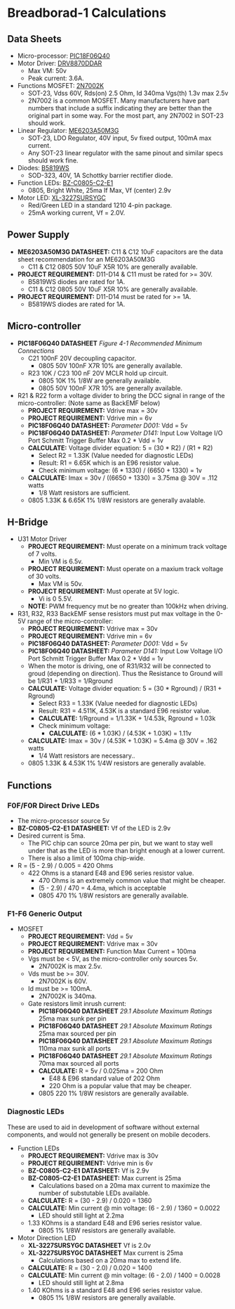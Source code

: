 # Breadborad-1 Calculations

## Data Sheets

- Micro-processor: [PIC18F06Q40](https://ww1.microchip.com/downloads/aemDocuments/documents/MCU08/ProductDocuments/DataSheets/PIC18F06-16Q40-Data-Sheet-40002216D.pdf)
- Motor Driver: [DRV8870DDAR](https://datasheet.lcsc.com/lcsc/1809050151_Texas-Instruments-DRV8870DDAR_C86590.pdf)
  - Max VM: 50v
  - Peak current: 3.6A.
- Functions MOSFET: [2N7002K](https://datasheet.lcsc.com/lcsc/2111241030_Jiangsu-Changjing-Electronics-Technology-Co---Ltd--2N7002K_C2910165.pdf)
  - SOT-23, Vdss 60V, Rds(on) 2.5 Ohm, Id 340ma Vgs(th) 1.3v max 2.5v
  - 2N7002 is a common MOSFET.  Many manufacturers have part numbers that include a suffix
    indicating they are better than the original part in some way.  For the most part,
    any 2N7002 in SOT-23 should work.
- Linear Regulator: [ME6203A50M3G](https://datasheet.lcsc.com/lcsc/1810201512_MICRONE-Nanjing-Micro-One-Elec-ME6203A50M3G_C92717.pdf)
  - SOT-23, LDO Regulator, 40V input, 5v fixed output, 100mA max current.
  - Any SOT-23 linear regulator with the same pinout and similar specs should work fine.
- Diodes: [B5819WS](https://datasheet.lcsc.com/lcsc/1811011616_Shandong-Jingdao-Microelectronics-B5819WS_C169530.pdf)
  - SOD-323, 40V, 1A Schottky barrier rectifier diode.
- Function LEDs: [BZ-C0805-C2-E1](https://datasheet.lcsc.com/lcsc/2106081833_baizou-BZ-C0805-C2-E1_C2833063.pdf)
  - 0805, Bright White, 25ma If Max, Vf (center) 2.9v
- Motor LED: [XL-3227SURSYGC](https://datasheet.lcsc.com/lcsc/2211030000_XINGLIGHT-XL-3227SURSYGC_C965843.pdf)
  - Red/Green LED in a standard 1210 4-pin package.
  - 25mA working current, Vf = 2.0V.

## Power Supply

- **ME6203A50M3G DATASHEET:** C11 & C12 10uF capacitors are the data sheet 
  recommendation for an ME6203A50M3G
  - C11 & C12 0805 50V 10uF X5R 10% are generally available.
- **PROJECT REQUIREMENT:** D11-D14 & C11 must be rated for >= 30V.
  - B5819WS diodes are rated for 1A.
  - C11 & C12 0805 50V 10uF X5R 10% are generally available.
- **PROJECT REQUIREMENT:** D11-D14 must be rated for >= 1A.
  - B5819WS diodes are rated for 1A.

## Micro-controller

- **PIC18F06Q40 DATASHEET** *Figure 4-1 Recommended Minimum Connections*
  - C21 100nF 20V decoupling capacitor.
    - 0805 50V 100nF X7R 10% are generally available.
  - R23 10K / C23 100 nF 20V MCLR hold up circuit.
    - 0805 10K 1% 1/8W are generally available.
    - 0805 50V 100nF X7R 10% are generally available.
- R21 & R22 form a voltage divider to bring the DCC signal in range of the micro-controller: (Note same as BackEMF below)
  - **PROJECT REQUIREMENT:** Vdrive max = 30v
  - **PROJECT REQUIREMENT:** Vdrive min = 6v
  - **PIC18F06Q40 DATASHEET:** *Parameter D001:* Vdd = 5v
  - **PIC18F06Q40 DATASHEET:** *Parameter D141:* Input Low Voltage I/O Port Schmitt Trigger Buffer Max 0.2 * Vdd = 1v
  - **CALCULATE:** Voltage divider equation: 5 = (30 * R2) / (R1 + R2)
    - Select R2 = 1.33K (Value needed for diagnostic LEDs)
    - Result: R1 = 6.65K which is an E96 resistor value.
    - Check minimum voltage: (6 * 1330) / (6650 + 1330) = 1v
  - **CALCULATE:** Imax = 30v / ((6650 + 1330) = 3.75ma @ 30V = .112 watts
    - 1/8 Watt resistors are sufficient.
  - 0805 1.33K & 6.65K 1% 1/8W resistors are generally avalable.

## H-Bridge

- U31 Motor Driver
  - **PROJECT REQUIREMENT:** Must operate on a minimum track voltage of 7 volts.
    - Min VM is 6.5v.
  - **PROJECT REQUIREMENT:** Must operate on a maxium track voltage of 30 volts.
    - Max VM is 50v.
  - **PROJECT REQUIREMENT:** Must operate at 5V logic.
    - Vi is 0 5.5V.
  - **NOTE:** PWM frequency mut be no greater than 100kHz when driving.
- R31, R32, R33 BackEMF sense resistors must put max voltage in the 0-5V range of the
  micro-controller:
  - **PROJECT REQUIREMENT:** Vdrive max = 30v
  - **PROJECT REQUIREMENT:** Vdrive min = 6v
  - **PIC18F06Q40 DATASHEET:** *Parameter D001:* Vdd = 5v
  - **PIC18F06Q40 DATASHEET:** *Parameter D141:* Input Low Voltage I/O Port Schmitt Trigger Buffer Max 0.2 * Vdd = 1v
  - When the motor is driving, one of R31/R32 will be connected to groud (depending on
    direction).  Thus the Resistance to Ground will be 1/R31 + 1/R33 = 1/Rground
  - **CALCULATE:** Voltage divider equation: 5 = (30 * Rground) / (R31 + Rground)
    - Select R33 = 1.33K (Value needed for diagnostic LEDs)
    - Result: R31 = 4.511K, 4.53K is a standard E96 resistor value.
    - **CALCULATE:** 1/Rground = 1/1.33K + 1/4.53k, Rground = 1.03k
    - Check minimum voltage:
      - **CALCULATE:** (6 * 1.03K) / (4.53K + 1.03K) = 1.11v
  - **CALCULATE:** Imax = 30v / (4.53K + 1.03K) = 5.4ma @ 30V = .162 watts
    - 1/4 Watt resistors are necessary..
  - 0805 1.33K & 4.53K 1% 1/4W resistors are generally avalable.

## Functions

### F0F/F0R Direct Drive LEDs

- The micro-processor source 5v
- **BZ-C0805-C2-E1 DATASHEET:** Vf of the LED is 2.9v
- Desired current is 5ma.
  - The PIC chip can source 20ma per pin, but we want to stay well under that as the LED is 
    more than bright enough at a lower current.
  - There is also a limit of 100ma chip-wide.
- R = (5 - 2.9) / 0.005 = 420 Ohms
  - 422 Ohms is a stanard E48 and E96 series resistor value.
    - 470 Ohms is an extremely common value that might be cheaper.
    - (5 - 2.9) / 470 = 4.4ma, which is acceptable
    - 0805 470 1% 1/8W resistors are generally available.

### F1-F6 Generic Output

- MOSFET
  - **PROJECT REQUIREMENT:** Vdd = 5v
  - **PROJECT REQUIREMENT:** Vdrive max = 30v
  - **PROJECT REQUIREMENT:** Function Max Current = 100ma
  - Vgs must be < 5V, as the micro-controller only sources 5v.
    - 2N7002K is max 2.5v.
  - Vds must be >= 30V.
    - 2N7002K is 60V.
  - Id must be >= 100mA.
    - 2N7002K is 340ma.
  - Gate resistors limit inrush current:
    - **PIC18F06Q40 DATASHEET** *29.1 Absolute Maximum Ratings* 25ma max sunk per pin
    - **PIC18F06Q40 DATASHEET** *29.1 Absolute Maximum Ratings* 25ma max sourced per pin
    - **PIC18F06Q40 DATASHEET** *29.1 Absolute Maximum Ratings* 110ma max sunk all ports
    - **PIC18F06Q40 DATASHEET** *29.1 Absolute Maximum Ratings* 70ma max sourced all ports
    - **CALCULATE:** R = 5v / 0.025ma = 200 Ohm
      - E48 & E96 standard value of 202 Ohm
      - 220 Ohm is a popular value that may be cheaper.
    - 0805 220 1% 1/8W resistors are generally available.

### Diagnostic LEDs

These are used to aid in development of software without external components, and would not
generally be present on mobile decoders.

- Function LEDs
  - **PROJECT REQUIREMENT:** Vdrive max is 30v
  - **PROJECT REQUIREMENT:** Vdrive min is 6v
  - **BZ-C0805-C2-E1 DATASHEET:** Vf is 2.9v
  - **BZ-C0805-C2-E1 DATASHEET:** Max current is 25ma
    - Calculations based on a 20ma max current to maximize the number of substutable
      LEDs available.
  - **CALCULATE:** R = (30 - 2.9) / 0.020 = 1360
  - **CALCULATE:** Min current @ min voltage: (6 - 2.9) / 1360 = 0.0022
    - LED should still light at 2.2ma
  - 1.33 KOhms is a standard E48 and E96 series resistor value.
    - 0805 1% 1/8W resistors are generally available.
- Motor Direction LED
  - **XL-3227SURSYGC DATASHEET** Vf is 2.0v
  - **XL-3227SURSYGC DATASHEET** Max current is 25ma
    - Calculations based on a 20ma max to extend life.
  - **CALCULATE:** R = (30 - 2.0) / 0.020 = 1400
  - **CALCULATE:** Min current @ min voltage: (6 - 2.0) / 1400 = 0.0028
    - LED should still light at 2.8ma
  - 1.40 KOhms is a standard E48 and E96 series resistor value.
    - 0805 1% 1/8W resistors are generally available.
